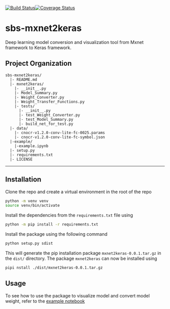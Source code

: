[![Build Status](https://app.travis-ci.com/qcwang77/sbs_mxnet2keras.svg?branch=master)](https://app.travis-ci.com/qcwang77/sbs_mxnet2keras)[![Coverage Status](https://coveralls.io/repos/github/qcwang77/sbs_mxnet2keras/badge.svg?branch=master)](https://coveralls.io/github/qcwang77/sbs_mxnet2keras?branch=master)


# sbs-mxnet2keras
Deep learning model conversion and visualization tool from Mxnet framework to Keras framework.

## Project Organization
```
sbs-mxnet2keras/
  |- README.md
  |- mxnet2keras/
    |- __init__.py
    |- Model_Summary.py
    |- Weight_Converter.py
    |- Weight_Transfer_Functions.py
    |- tests/
      |- __init__.py
      |- test_Weight_Converter.py
      |- test_Model_Summary.py
      |- build_net_for_test.py
  |- data/
    |- cnocr-v1.2.0-conv-lite-fc-0025.params
    |- cnocr-v1.2.0-conv-lite-fc-symbol.json
  |-example/
    |-example.ipynb
  |- setup.py
  |- requirements.txt
  |- LICENSE
```
---

## Installation

Clone the repo and create a virtual environment in the root of the repo
```bash
python -m venv venv
source venv/bin/activate
```

Install the dependencies from the `requirements.txt` file using
```bash
python -m pip install -r requirements.txt
```

Install the package using the following command
```bash
python setup.py sdist
```

This will generate the pip installation package `mxnet2keras-0.0.1.tar.gz` in the `dist/` directory.
The package `mxnet2keras` can now be installed using

```bash
pipi nstall ./dist/mxnet2keras-0.0.1.tar.gz
```

## Usage

To see how to use the package to visualize model and convert model weight, 
refer to the [example notebook](mxnet2keras/example/example.ipynb)